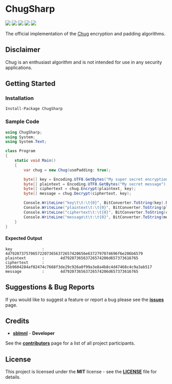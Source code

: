 # ChugSharp

[![](https://img.shields.io/github/license/sblmnl/ChugSharp?color=red&style=flat-square)](LICENSE)
[![](https://img.shields.io/github/workflow/status/sblmnl/ChugSharp/.NET?style=flat-square)](https://github.com/sblmnl/ChugSharp/actions/workflows/dotnet.yml)
[![](https://img.shields.io/nuget/v/ChugSharp?style=flat-square)](https://www.nuget.org/packages/ChugSharp)
[![](https://img.shields.io/nuget/dt/ChugSharp?color=blue&label=nuget&style=flat-square)](https://www.nuget.org/packages/ChugSharp)
[![](https://img.shields.io/github/v/release/sblmnl/ChugSharp?color=lightgray&style=flat-square)](https://github.com/sblmnl/ChugSharp/releases)

The official implementation of the [Chug](https://github.com/sblmnl/chug) encryption and padding algorithms.

## Disclaimer

Chug is an enthusiast algorithm and is not intended for use in any security applications.

## Getting Started

### Installation

```
Install-Package ChugSharp
```

### Sample Code

```csharp
using ChugSharp;
using System;
using System.Text;

class Program
{
    static void Main()
    {
        var chug = new Chug(usePadding: true);

        byte[] key = Encoding.UTF8.GetBytes("My super secret encryption key");
        byte[] plaintext = Encoding.UTF8.GetBytes("My secret message");
        byte[] ciphertext = chug.Encrypt(plaintext, key);
        byte[] message = chug.Decrypt(ciphertext, key);

        Console.WriteLine("key\t\t:\t{0}", BitConverter.ToString(key).Replace("-", "").ToLower());
        Console.WriteLine("plaintext\t:\t{0}", BitConverter.ToString(plaintext).Replace("-", "").ToLower());
        Console.WriteLine("ciphertext\t:\t{0}", BitConverter.ToString(ciphertext).Replace("-", "").ToLower());
        Console.WriteLine("message\t\t:\t{0}", BitConverter.ToString(message).Replace("-", "").ToLower());
    }
}
```

#### Expected Output

```
key             :       4d792073757065722073656372657420656e6372797074696f6e206b6579
plaintext       :       4d7920736563726574206d657373616765
ciphertext      :       35b9604284af02474c7668f3de29c926a0f99a3e8a4b8c4d47468c4c9a3ab517
message         :       4d7920736563726574206d657373616765
```

## Suggestions & Bug Reports

If you would like to suggest a feature or report a bug please see the [**issues**](https://github.com/sblmnl/ChugSharp/issues) page.

## Credits

* [**sblmnl**](https://github.com/sblmnl) - **Developer**

See the [**contributors**](https://github.com/sblmnl/ChugSharp/contributors) page for a list of all project participants.

## License

This project is licensed under the **MIT** license - see the [**LICENSE**](LICENSE) file for details.
